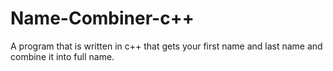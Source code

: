 # Name-Combiner-c++
A program that is written in c++ that gets your first name and last name and combine it into full name.
